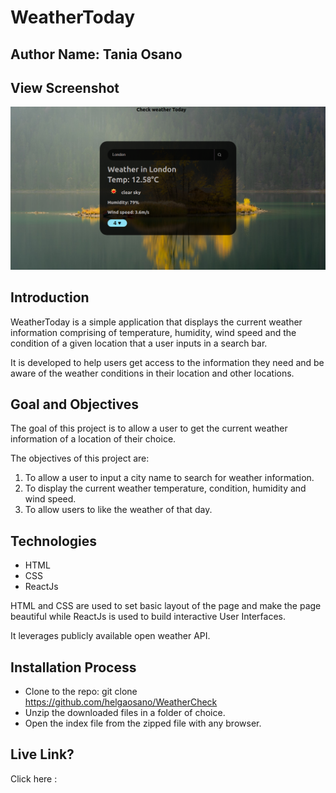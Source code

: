 # WeatherToday 
## Author Name: Tania Osano

## View Screenshot

![WeatherToday webpage](./src/images/landingpage1.png    "Know your weather")

## Introduction
WeatherToday is a simple application that displays the current weather information comprising of temperature, humidity, wind speed and the condition of a given location that a user inputs in a search bar.

It is developed to help users get access to the information they need and be aware of the weather conditions in their location and other locations.

## Goal and Objectives
The goal of this project is to allow a user to get the current weather information of a location of their choice.

The objectives of this project are:

1. To allow a user to input a city name to search for weather information.
2. To display the current weather temperature, condition, humidity and wind speed.
3. To allow users to like the weather of that day.

## Technologies
- HTML 
- CSS
- ReactJs

HTML and CSS are used to set basic layout of the page and make the page beautiful while ReactJs is used to build interactive User Interfaces.

It leverages publicly available open weather API.

## Installation Process

- Clone to the repo: git clone https://github.com/helgaosano/WeatherCheck
- Unzip the downloaded files in a folder of choice.
- Open the index file from the zipped file with any browser.

## Live Link?

Click here : 



